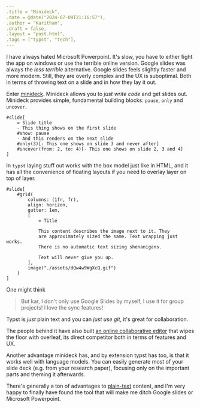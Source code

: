 ```yaml
---
.title = "Minideck",
.date = @date("2024-07-09T21:16:57"),
.author = "Karitham",
.draft = false,
.layout = "post.html",
.tags = ["typst", "tech"],
---
```


I have always hated Microsoft Powerpoint. It's slow, you have to either fight the app on windows or use the terrible online version.
Google slides was always the *less terrible* alternative. Google slides feels slightly faster and more modern.
Still, they are overly complex and the UX is suboptimal. Both in terms of throwing text on a slide and in how they
lay it out.

Enter [minideck](https://typst.app/universe/package/minideck/). Minideck allows you to *just write code* and get slides out.
Minideck provides simple, fundamental building blocks: `pause`, `only` and `uncover`.

```
#slide[
    = Slide title
    - This thing shows on the first slide
    #show: pause
    - And this renders on the next slide
    #only(3)[- This one shows on slide 3 and never after]
    #uncover(from: 2, to: 4)[- This one shows on slide 2, 3 and 4]
]
```

In `typst` laying stuff out works with the box model just like in HTML, and it has all the convenience of floating layouts if you need to overlay layer on top of layer.

```
#slide[
    #grid(
        columns: (1fr, fr),
        align: horizon,
        gutter: 1em,
        [
            = Title

            This content describes the image next to it. They
            are approximately sized the same. Text wrapping just works.
            There is no automatic text sizing shenanigans.

            Text will never give you up.
        ],
        image("./assets/dQw4w9WgXcQ.gif")
    )
]
```

One might think

> But kar, I don't only use Google Slides by myself, I use it for group projects! I love the sync features!

Typst is *just* plain text and you can *just use git*, it's great for collaboration.

The people behind it have also built [an online collaborative editor](https://typst.app/) that wipes the floor with overleaf, its direct competitor both in terms of features and UX.

Another advantage minideck has, and by extension typst has too, is that it works well with language models. You can easily generate most of your slide deck (e.g. from your research paper), focusing only on the important parts and theming it afterwards.

There's generally a ton of advantages to [plain-text](https://sive.rs/plaintext) content, and I'm very happy to finally have found the tool that will make me ditch Google slides or Microsoft Powerpoint.

